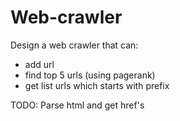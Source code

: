 # Web-crawler

Design a web crawler that can:
- add url
- find top 5 urls (using pagerank)
- get list urls which starts with prefix

TODO: Parse html and get href's
